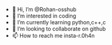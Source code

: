 - 👋 Hi, I’m @Rohan-osshub
- 👀 I’m interested in coding
- 🌱 I’m currently learning python,c++,c
- 💞️ I’m looking to collaborate on github
- 📫 How to reach me insta-r.0h4n

<!---
Rohan-osshub/Rohan-osshub is a ✨ special ✨ repository because its `README.md` (this file) appears on your GitHub profile.
You can click the Preview link to take a look at your changes.
--->
